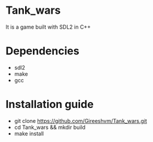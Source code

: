 # Tank_wars
 It is a game built with SDL2 in C++
 
# Dependencies 
 * sdl2
 * make
 * gcc
 
# Installation guide
  * git clone https://github.com/Gireeshvm/Tank_wars.git
  * cd Tank_wars && mkdir build 
  * make install
